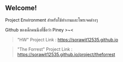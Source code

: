 ## Welcome!
Project Environment สำหรับใช้ทำงานและโพรเจคต่างๆ

Github ของเด็กคนนึงที่ชื่อว่า Piney >~<

> "HW" Project Link : https://sorawit12535.github.io

> "The Forrest" Project Link : https://sorawit12535.github.io/project/theforrest
